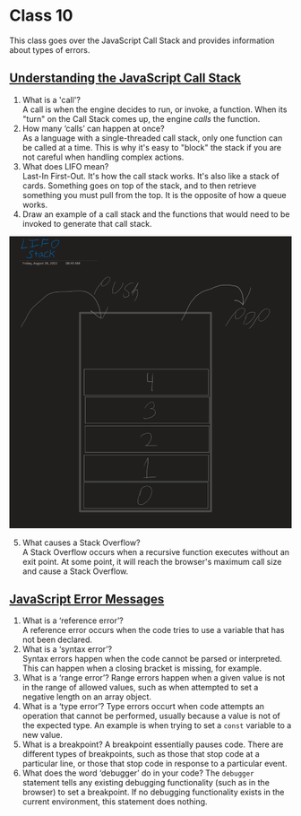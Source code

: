 # Class 10
This class goes over the JavaScript Call Stack and provides information about types of errors.

## [Understanding the JavaScript Call Stack](https://medium.freecodecamp.org/understanding-the-javascript-call-stack-861e41ae61d4)

1. What is a 'call'?  
A call is when the engine decides to run, or invoke, a function. When its "turn" on the Call Stack comes up, the engine _calls_ the function.
2. How many ‘calls’ can happen at once?  
As a language with a single-threaded call stack, only one function can be called at a time. This is why it's easy to "block" the stack if you are not careful when handling complex actions.
3. What does LIFO mean?  
Last-In First-Out. It's how the call stack works. It's also like a stack of cards. Something goes on top of the stack, and to then retrieve something you must pull from the top. It is the opposite of how a queue works.
4. Draw an example of a call stack and the functions that would need to be invoked to generate that call stack.  

![Stack Drawing](../assets/LIFO_Stack_Drawing.PNG)

5. What causes a Stack Overflow?  
A Stack Overflow occurs when a recursive function executes without an exit point. At some point, it will reach the browser's maximum call size and cause a Stack Overflow.

## [JavaScript Error Messages](https://codeburst.io/javascript-error-messages-debugging-d23f84f0ae7c)

1. What is a ‘reference error’?  
A reference error occurs when the code tries to use a variable that has not been declared.
2. What is a ‘syntax error’?  
Syntax errors happen when the code cannot be parsed or interpreted. This can happen when a closing bracket is missing, for example.
3. What is a ‘range error’?
Range errors happen when a given value is not in the range of allowed values, such as when attempted to set a negative length on an array object.
4. What is a ‘type error’?
Type errors occurt when code attempts an operation that cannot be performed, usually because a value is not of the expected type. An example is when trying to set a `const` variable to a new value.
5. What is a breakpoint?
A breakpoint essentially pauses code. There are different types of breakpoints, such as those that stop code at a particular line, or those that stop code in response to a particular event.
6. What does the word ‘debugger’ do in your code?
The `debugger` statement tells any existing debugging functionality (such as in the browser) to set a breakpoint. If no debugging functionality exists in the current environment, this statement does nothing.
